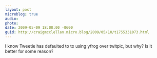 ```yaml
---
layout: post
microblog: true
audio: 
photo: 
date: 2009-05-09 18:00:00 -0600
guid: http://craigmcclellan.micro.blog/2009/05/10/t1755331073.html
---
```

I know Tweetie has defaulted to to using yfrog over twitpic, but why? Is it better for some reason?
